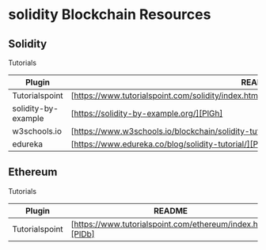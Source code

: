# solidity Blockchain Resources

## Solidity

Tutorials

| Plugin | README |
| ------ | ------ |
| Tutorialspoint | [https://www.tutorialspoint.com/solidity/index.htm]<https://www.tutorialspoint.com/solidity/index.htm> |
| solidity-by-example | [https://solidity-by-example.org/][PlGh] |
| w3schools.io | [https://www.w3schools.io/blockchain/solidity-tutorials/][PlGd] |
| edureka | [https://www.edureka.co/blog/solidity-tutorial/][PlOd] |


## Ethereum

Tutorials

| Plugin | README |
| ------ | ------ |
| Tutorialspoint | [https://www.tutorialspoint.com/ethereum/index.htm][PlDb] |
